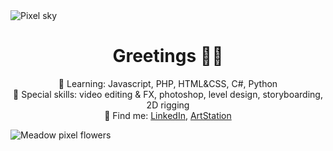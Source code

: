 <picture>
 <source media="(prefers-color-scheme: dark)" srcset="https://github.com/hetti-r/hetti-r/blob/main/skyGITtausta.png?raw=true">
 <source media="(prefers-color-scheme: light)" srcset="https://github.com/hetti-r/hetti-r/blob/main/2tausta.png?raw=true">
 <img alt="Pixel sky" src="YOUR-DEFAULT-IMAGE">
</picture>

<h1 align="center">Greetings 🍃🌷</h1>
<p align="center">🌱 Learning: Javascript, PHP, HTML&CSS, C#, Python <br>
🌻 Special skills: video editing & FX, photoshop, level design, storyboarding, 2D rigging <br>
🍄 Find me: <a href="https://www.linkedin.com/in/hetti-r%C3%B6nnemaa-30986016b/">LinkedIn</a>, <a href="https://www.artstation.com/hettironnemaa">ArtStation</a>
</p>
<picture>
 <source media="(prefers-color-scheme: dark)" srcset="https://github.com/hetti-r/hetti-r/blob/main/kukatGIT.png?raw=true">
 <source media="(prefers-color-scheme: light)" srcset="https://github.com/hetti-r/hetti-r/blob/main/2tausta.png?raw=true">
 <img alt="Meadow pixel flowers" src="YOUR-DEFAULT-IMAGE">
</picture>
